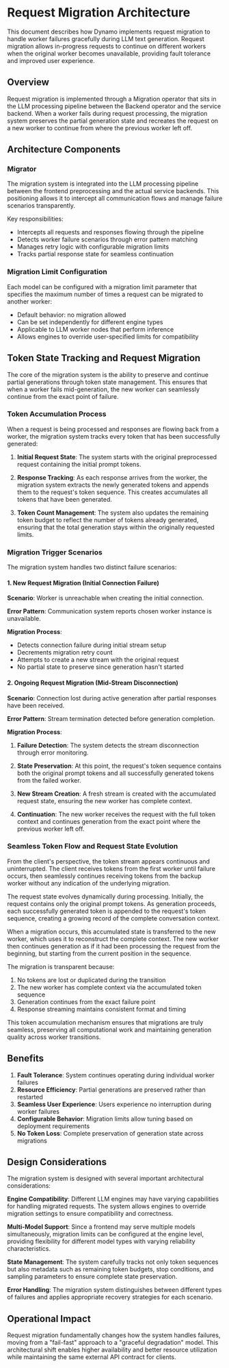 # Request Migration Architecture

This document describes how Dynamo implements request migration to handle worker failures gracefully during LLM text generation. Request migration allows in-progress requests to continue on different workers when the original worker becomes unavailable, providing fault tolerance and improved user experience.

## Overview

Request migration is implemented through a Migration operator that sits in the LLM processing pipeline between the Backend operator and the service backend. When a worker fails during request processing, the migration system preserves the partial generation state and recreates the request on a new worker to continue from where the previous worker left off.

## Architecture Components

### Migrator

The migration system is integrated into the LLM processing pipeline between the frontend preprocessing and the actual service backends. This positioning allows it to intercept all communication flows and manage failure scenarios transparently.

Key responsibilities:
- Intercepts all requests and responses flowing through the pipeline
- Detects worker failure scenarios through error pattern matching
- Manages retry logic with configurable migration limits
- Tracks partial response state for seamless continuation

### Migration Limit Configuration

Each model can be configured with a migration limit parameter that specifies the maximum number of times a request can be migrated to another worker:

- Default behavior: no migration allowed
- Can be set independently for different engine types
- Applicable to LLM worker nodes that perform inference
- Allows engines to override user-specified limits for compatibility

## Token State Tracking and Request Migration

The core of the migration system is the ability to preserve and continue partial generations through token state management. This ensures that when a worker fails mid-generation, the new worker can seamlessly continue from the exact point of failure.

### Token Accumulation Process

When a request is being processed and responses are flowing back from a worker, the migration system tracks every token that has been successfully generated:

1. **Initial Request State**: The system starts with the original preprocessed request containing the initial prompt tokens.

2. **Response Tracking**: As each response arrives from the worker, the migration system extracts the newly generated tokens and appends them to the request's token sequence. This creates accumulates all tokens that have been generated.

3. **Token Count Management**: The system also updates the remaining token budget to reflect the number of tokens already generated, ensuring that the total generation stays within the originally requested limits.

### Migration Trigger Scenarios

The migration system handles two distinct failure scenarios:

#### 1. New Request Migration (Initial Connection Failure)

**Scenario**: Worker is unreachable when creating the initial connection.

**Error Pattern**: Communication system reports chosen worker instance is unavailable.

**Migration Process**:
- Detects connection failure during initial stream setup
- Decrements migration retry count
- Attempts to create a new stream with the original request
- No partial state to preserve since generation hasn't started

#### 2. Ongoing Request Migration (Mid-Stream Disconnection)

**Scenario**: Connection lost during active generation after partial responses have been received.

**Error Pattern**: Stream termination detected before generation completion.

**Migration Process**:

1. **Failure Detection**: The system detects the stream disconnection through error monitoring.

2. **State Preservation**: At this point, the request's token sequence contains both the original prompt tokens and all successfully generated tokens from the failed worker.

3. **New Stream Creation**: A fresh stream is created with the accumulated request state, ensuring the new worker has complete context.

4. **Continuation**: The new worker receives the request with the full token context and continues generation from the exact point where the previous worker left off.

### Seamless Token Flow and Request State Evolution

From the client's perspective, the token stream appears continuous and uninterrupted. The client receives tokens from the first worker until failure occurs, then seamlessly continues receiving tokens from the backup worker without any indication of the underlying migration.

The request state evolves dynamically during processing. Initially, the request contains only the original prompt tokens. As generation proceeds, each successfully generated token is appended to the request's token sequence, creating a growing record of the complete conversation context.

When a migration occurs, this accumulated state is transferred to the new worker, which uses it to reconstruct the complete context. The new worker then continues generation as if it had been processing the request from the beginning, but starting from the current position in the sequence.

The migration is transparent because:
1. No tokens are lost or duplicated during the transition
2. The new worker has complete context via the accumulated token sequence
3. Generation continues from the exact failure point
4. Response streaming maintains consistent format and timing

This token accumulation mechanism ensures that migrations are truly seamless, preserving all computational work and maintaining generation quality across worker transitions.

## Benefits

1. **Fault Tolerance**: System continues operating during individual worker failures
2. **Resource Efficiency**: Partial generations are preserved rather than restarted
3. **Seamless User Experience**: Users experience no interruption during worker failures
4. **Configurable Behavior**: Migration limits allow tuning based on deployment requirements
5. **No Token Loss**: Complete preservation of generation state across migrations

## Design Considerations

The migration system is designed with several important architectural considerations:

**Engine Compatibility**: Different LLM engines may have varying capabilities for handling migrated requests. The system allows engines to override migration settings to ensure compatibility and correctness.

**Multi-Model Support**: Since a frontend may serve multiple models simultaneously, migration limits can be configured at the engine level, providing flexibility for different model types with varying reliability characteristics.

**State Management**: The system carefully tracks not only token sequences but also metadata such as remaining token budgets, stop conditions, and sampling parameters to ensure complete state preservation.

**Error Handling**: The migration system distinguishes between different types of failures and applies appropriate recovery strategies for each scenario.

## Operational Impact

Request migration fundamentally changes how the system handles failures, moving from a "fail-fast" approach to a "graceful degradation" model. This architectural shift enables higher availability and better resource utilization while maintaining the same external API contract for clients.
